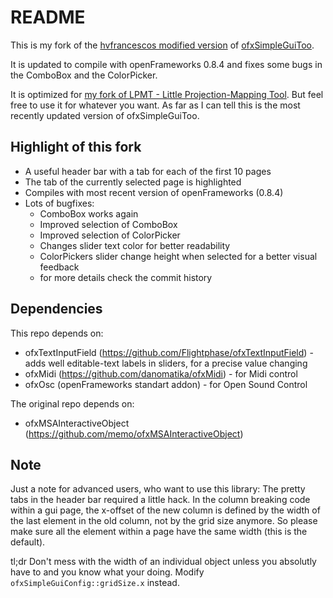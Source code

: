 README
======

This is my fork of the [hvfrancescos modified version](https://github.com/hvfrancesco/ofxSimpleGuiToo) of [ofxSimpleGuiToo](https://github.com/memo/ofxSimpleGuiToo).

It is updated to compile with openFrameworks 0.8.4 and fixes some bugs in the ComboBox and the ColorPicker.

It is optimized for [my fork of LPMT - Little Projection-Mapping Tool](https://github.com/Foaly/lpmt).
But feel free to use it for whatever you want. As far as I can tell this is the most recently updated version of ofxSimpleGuiToo.


Highlight of this fork
----------------------

 * A useful header bar with a tab for each of the first 10 pages
 * The tab of the currently selected page is highlighted
 * Compiles with most recent version of openFrameworks (0.8.4)
 * Lots of bugfixes:
   * ComboBox works again
   * Improved selection of ComboBox
   * Improved selection of ColorPicker
   * Changes slider text color for better readability
   * ColorPickers slider change height when selected for a better visual feedback
   * for more details check the commit history


Dependencies
------------

This repo depends on:
 * ofxTextInputField (https://github.com/Flightphase/ofxTextInputField) - adds well editable-text labels in sliders, for a precise value changing
 * ofxMidi (https://github.com/danomatika/ofxMidi) - for Midi control
 * ofxOsc (openFrameworks standart addon) - for Open Sound Control

The original repo depends on:
 * ofxMSAInteractiveObject (https://github.com/memo/ofxMSAInteractiveObject)


Note
----

Just a note for advanced users, who want to use this library: The pretty tabs in the header bar required a little hack. 
In the column breaking code within a gui page, the x-offset of the new column is defined by the width of the last element in the old column, 
not by the grid size anymore. So please make sure all the element within a page have the same width (this is the default).

tl;dr Don't mess with the width of an individual object unless you absolutly have to and you know what your doing. Modify `ofxSimpleGuiConfig::gridSize.x` instead.
